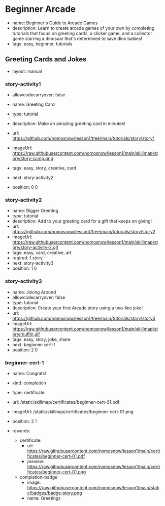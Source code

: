# Beginner Arcade
* name: Beginner's Guide to Arcade Games
* description: Learn to create arcade games of your own by completing tutorials that focus on greeting cards, a clicker game, and a collector game starring a dinosuar that's determined to save dino babies!
* tags: easy, beginner, tutorials


## Greeting Cards and Jokes
* layout: manual

### story-activity1
* allowcodecarryover: false

* name: Greeting Card
* type: tutorial
* description: Make an amazing greeting card in minutes!
* url: https://github.com/nomosnow/lesson1/tree/main/tutorials/story/story1
* imageUrl: https://raw.githubusercontent.com/nomosnow/lesson1/main/skillmap/story/story-comp.png
* tags: easy, story, creative, card
* next: story-activity2
* position: 0 0

### story-activity2
* name: Bigger Greeting
* type: tutorial
* description: Add to your greeting card for a gift that keeps on giving!
* url: https://github.com/nomosnow/lesson1/tree/main/tutorials/story/story2
* imageUrl: https://raw.githubusercontent.com/nomosnow/lesson1/main/skillmap/story/story-activity-2.gif
* tags: easy, card, creative, art
* reqired: 1 story
* next: story-activity3
* position: 1 0

### story-activity3
* name: Joking Around
* allowcodecarryover: false
* type: tutorial
* description: Create your first Arcade story using a two-line joke!
* url: https://github.com/nomosnow/lesson1/tree/main/tutorials/story/story3
* imageUrl: https://raw.githubusercontent.com/nomosnow/lesson1/main/skillmap/story/muffin.gif
* tags: easy, story, joke, share
* next: beginner-cert-1
* position: 2 0


### beginner-cert-1
* name: Congrats!
* kind: completion
* type: certificate
* url: /static/skillmap/certificates/beginner-cert-01.pdf
* imageUrl: /static/skillmap/certificates/beginner-cert-01.png
* position: 3 1

* rewards:
    * certificate:
        * url: https://raw.githubusercontent.com/nomosnow/lesson1/main/certificates/beginner-cert-01.pdf
        * preview: https://raw.githubusercontent.com/nomosnow/lesson1/main/certificates/beginner-cert-01.png
    * completion-badge:
        * image: https://raw.githubusercontent.com/nomosnow/lesson1/main/static/badges/badge-story.png
        * name: Greetings